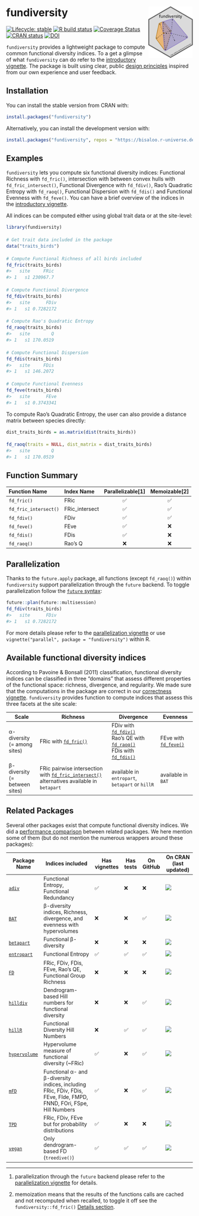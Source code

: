 
<!-- README.md is generated from README.Rmd. Please edit that file -->

# fundiversity <img src="man/figures/logo.png" align="right" alt="fundiversity logo" width="120" />

<!-- badges: start -->

[![Lifecycle:
stable](https://img.shields.io/badge/lifecycle-stable-brightgreen.svg)](https://lifecycle.r-lib.org/articles/stages.html#stable)
[![R build
status](https://github.com/Bisaloo/fundiversity/workflows/R-CMD-check/badge.svg)](https://github.com/Bisaloo/fundiversity/actions)
[![Coverage
Status](https://codecov.io/gh/Bisaloo/fundiversity/branch/master/graph/badge.svg?token=HR4YH118VT)](https://codecov.io/gh/Bisaloo/fundiversity)
[![CRAN
status](https://www.r-pkg.org/badges/version-ago/fundiversity)](https://CRAN.R-project.org/package=fundiversity)
[![DOI](https://zenodo.org/badge/300231216.svg)](https://zenodo.org/badge/latestdoi/300231216)
<!-- badges: end -->

`fundiversity` provides a lightweight package to compute common
functional diversity indices. To a get a glimpse of what `fundiversity`
can do refer to the [introductory
vignette](https://bisaloo.github.io/fundiversity/articles/fundiversity.html).
The package is built using clear, public [design
principles](https://bisaloo.github.io/fundiversity/articles/design-principles.html)
inspired from our own experience and user feedback.

## Installation

You can install the stable version from CRAN with:

``` r
install.packages("fundiversity")
```

Alternatively, you can install the development version with:

``` r
install.packages("fundiversity", repos = "https://bisaloo.r-universe.dev")
```

## Examples

`fundiversity` lets you compute six functional diversity indices:
Functional Richness with `fd_fric()`, intersection with between convex
hulls with `fd_fric_intersect()`, Functional Divergence with
`fd_fdiv()`, Rao’s Quadratic Entropy with `fd_raoq()`, Functional
Dispersion with `fd_fdis()` and Functional Evenness with `fd_feve()`.
You can have a brief overview of the indices in the [introductory
vignette](https://bisaloo.github.io/fundiversity/articles/fundiversity.html).

All indices can be computed either using global trait data or at the
site-level:

``` r
library(fundiversity)

# Get trait data included in the package
data("traits_birds")

# Compute Functional Richness of all birds included
fd_fric(traits_birds)
#>   site     FRic
#> 1   s1 230967.7

# Compute Functional Divergence
fd_fdiv(traits_birds)
#>   site      FDiv
#> 1   s1 0.7282172

# Compute Rao's Quadratic Entropy
fd_raoq(traits_birds)
#>   site        Q
#> 1   s1 170.0519

# Compute Functional Dispersion
fd_fdis(traits_birds)
#>   site     FDis
#> 1   s1 146.2072

# Compute Functional Evenness
fd_feve(traits_birds)
#>   site      FEve
#> 1   s1 0.3743341
```

To compute Rao’s Quadratic Entropy, the user can also provide a distance
matrix between species directly:

``` r
dist_traits_birds = as.matrix(dist(traits_birds))

fd_raoq(traits = NULL, dist_matrix = dist_traits_birds)
#>   site        Q
#> 1   s1 170.0519
```

## Function Summary

| Function Name         | Index Name      | Parallelizable\[1\] | Memoizable\[2\] |
| :-------------------- | :-------------- | :-----------------: | :-------------: |
| `fd_fric()`           | FRic            |          ✅          |        ✅        |
| `fd_fric_intersect()` | FRic\_intersect |          ✅          |        ✅        |
| `fd_fdiv()`           | FDiv            |          ✅          |        ✅        |
| `fd_feve()`           | FEve            |          ✅          |        ❌        |
| `fd_fdis()`           | FDis            |          ✅          |        ❌        |
| `fd_raoq()`           | Rao’s Q         |          ❌          |        ❌        |

## Parallelization

Thanks to the `future.apply` package, all functions (except `fd_raoq()`)
within `fundiversity` support parallelization through the `future`
backend. To toggle parallelization follow the [`future`
syntax](https://cran.r-project.org/package=future):

``` r
future::plan(future::multisession)
fd_fdiv(traits_birds)
#>   site      FDiv
#> 1   s1 0.7282172
```

For more details please refer to the [parallelization
vignette](https://bisaloo.github.io/fundiversity/articles/parallel.html)
or use `vignette("parallel", package = "fundiversity")` within R.

## Available functional diversity indices

According to Pavoine & Bonsall (2011) classification, functional
diversity indices can be classified in three “domains” that assess
different properties of the functional space: richness, divergence, and
regularity. We made sure that the computations in the package are
correct in our [correctness
vignette](https://bisaloo.github.io/fundiversity/articles/correctness.html).
`fundiversity` provides function to compute indices that assess this
three facets at the site scale:

| Scale                              | Richness                                                                                                                                                                   | Divergence                                                                                                                                                                                                                                                                         | Evenness                                                                               |
| ---------------------------------- | -------------------------------------------------------------------------------------------------------------------------------------------------------------------------- | ---------------------------------------------------------------------------------------------------------------------------------------------------------------------------------------------------------------------------------------------------------------------------------- | -------------------------------------------------------------------------------------- |
| α-diversity<br />(= among sites)   | FRic with [`fd_fric()`](https://bisaloo.github.io/fundiversity/reference/fd_fric.html)                                                                                     | FDiv with [`fd_fdiv()`](https://bisaloo.github.io/fundiversity/reference/fd_fdiv.html)<br />Rao’s QE with [`fd_raoq()`](https://bisaloo.github.io/fundiversity/reference/fd_raoq.html)<br />FDis with [`fd_fdis()`](https://bisaloo.github.io/fundiversity/reference/fd_fdis.html) | FEve with [`fd_feve()`](https://bisaloo.github.io/fundiversity/reference/fd_feve.html) |
| β-diversity<br />(= between sites) | FRic pairwise intersection with [`fd_fric_intersect()`](https://bisaloo.github.io/fundiversity/reference/fd_fric_intersect.html)<br />alternatives available in `betapart` | available in `entropart`, `betapart` or `hillR`                                                                                                                                                                                                                                    | available in `BAT`                                                                     |

## Related Packages

Several other packages exist that compute functional diversity indices.
We did a [performance
comparison](https://bisaloo.github.io/fundiversity/articles/performance.html)
between related packages. We here mention some of them (but do not
mention the numerous wrappers around these packages):

| Package Name                                           | Indices included                                                                                                    | Has vignettes | Has tests | On GitHub | On CRAN (last updated)                                     |
| ------------------------------------------------------ | ------------------------------------------------------------------------------------------------------------------- | ------------- | --------- | --------- | ---------------------------------------------------------- |
| [`adiv`](https://github.com/cran/adiv)                 | Functional Entropy, Functional Redundancy                                                                           | ✅             | ❌         | ❌         | ![](https://www.r-pkg.org/badges/last-release/adiv)        |
| [`BAT`](https://github.com/cardosopmb/BAT)             | β-diversity indices, Richness, divergence, and evenness with hypervolumes                                           | ❌             | ❌         | ✅         | ![](https://www.r-pkg.org/badges/last-release/BAT)         |
| [`betapart`](https://github.com/cran/betapart)         | Functional β-diversity                                                                                              | ❌             | ❌         | ❌         | ![](https://www.r-pkg.org/badges/last-release/betapart)    |
| [`entropart`](https://github.com/EricMarcon/entropart) | Functional Entropy                                                                                                  | ✅             | ✅         | ✅         | ![](https://www.r-pkg.org/badges/last-release/entropart)   |
| [`FD`](https://github.com/cran/FD)                     | FRic, FDiv, FDis, FEve, Rao’s QE, Functional Group Richness                                                         | ❌             | ❌         | ❌         | ![](https://www.r-pkg.org/badges/last-release/FD)          |
| [`hilldiv`](https://github.com/anttonalberdi/hilldiv)  | Dendrogram-based Hill numbers for functional diversity                                                              | ❌             | ❌         | ✅         | ![](https://www.r-pkg.org/badges/last-release/hilldiv)     |
| [`hillR`](https://github.com/daijiang/hillR)           | Functional Diversity Hill Numbers                                                                                   | ❌             | ✅         | ✅         | ![](https://www.r-pkg.org/badges/last-release/hillR)       |
| [`hypervolume`](https://github.com/cran/hypervolume)   | Hypervolume measure of functional diversity (\~FRic)                                                                | ✅             | ❌         | ✅         | ![](https://www.r-pkg.org/badges/last-release/hypervolume) |
| [`mFD`](https://github.com/CmlMagneville/mFD)          | Functional α- and β-diversity indices, including FRic, FDiv, FDis, FEve, FIde, FMPD, FNND, FOri, FSpe, Hill Numbers | ✅             | ❌         | ✅         | ![](https://www.r-pkg.org/badges/last-release/mFD)         |
| [`TPD`](https://github.com/cran/TPD)                   | FRic, FDiv, FEve but for probability distributions                                                                  | ✅             | ❌         | ❌         | ![](https://www.r-pkg.org/badges/last-release/TPD)         |
| [`vegan`](https://github.com/vegandevs/vegan)          | Only dendrogram-based FD (`treedive()`)                                                                             | ✅             | ✅         | ✅         | ![](https://www.r-pkg.org/badges/last-release/vegan)       |

-----

1.  parallelization through the `future` backend please refer to the
    [parallelization
    vignette](https://bisaloo.github.io/fundiversity/articles/parallel.html)
    for details.

2.  memoization means that the results of the functions calls are cached
    and not recomputed when recalled, to toggle it off see the
    `fundiversity::fd_fric()` [Details
    section](https://bisaloo.github.io/fundiversity/reference/fd_fric.html#details).
